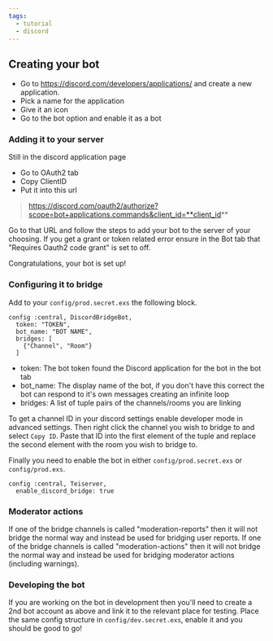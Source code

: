 ```yaml
---
tags:
  - tutorial
  - discord
---
```

## Creating your bot
- Go to https://discord.com/developers/applications/ and create a new application.
- Pick a name for the application
- Give it an icon
- Go to the bot option and enable it as a bot

### Adding it to your server
Still in the discord application page
- Go to OAuth2 tab
- Copy ClientID
- Put it into this url

> https://discord.com/oauth2/authorize?scope=bot+applications.commands&client_id=**client_id**

Go to that URL and follow the steps to add your bot to the server of your choosing. If you get a grant or token related error ensure in the Bot tab that "Requires Oauth2 code grant" is set to off.

Congratulations, your bot is set up!

### Configuring it to bridge
Add to your `config/prod.secret.exs` the following block.

```
config :central, DiscordBridgeBot,
  token: "TOKEN",
  bot_name: "BOT NAME",
  bridges: [
    {"Channel", "Room"}
  ]
```

- token: The bot token found the Discord application for the bot in the bot tab
- bot_name: The display name of the bot, if you don't have this correct the bot can respond to it's own messages creating an infinite loop
- bridges: A list of tuple pairs of the channels/rooms you are linking

To get a channel ID in your discord settings enable developer mode in advanced settings. Then right click the channel you wish to bridge to and select `Copy ID`. Paste that ID into the first element of the tuple and replace the second element with the room you wish to bridge to.

Finally you need to enable the bot in either `config/prod.secret.exs` or `config/prod.exs`.

```
config :central, Teiserver,
  enable_discord_bridge: true
```

### Moderator actions
If one of the bridge channels is called "moderation-reports" then it will not bridge the normal way and instead be used for bridging user reports.
If one of the bridge channels is called "moderation-actions" then it will not bridge the normal way and instead be used for bridging moderator actions (including warnings).

### Developing the bot
If you are working on the bot in development then you'll need to create a 2nd bot account as above and link it to the relevant place for testing. Place the same config structure in `config/dev.secret.exs`, enable it and you should be good to go!
